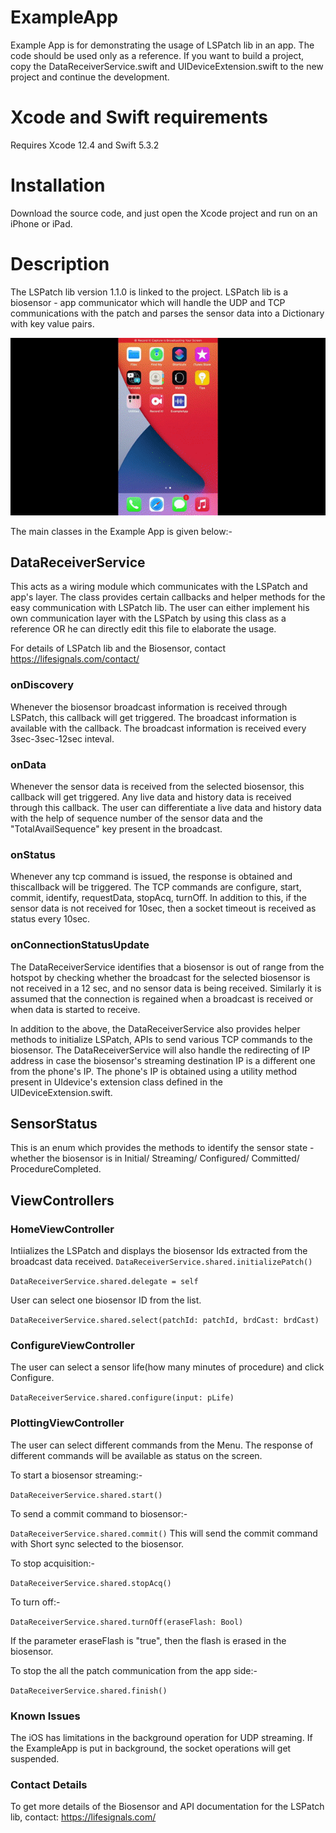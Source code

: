 

# ExampleApp
Example App is for demonstrating the usage of LSPatch lib in an app. The code should be used only as a reference. If you want to build a project, copy the DataReceiverService.swift and UIDeviceExtension.swift to the new project and continue the development. 

# Xcode and Swift requirements
Requires Xcode 12.4 and Swift 5.3.2

# Installation
Download the source code, and just open the Xcode project and run on an iPhone or iPad.

# Description
The LSPatch lib version 1.1.0 is linked to the project. LSPatch lib is a biosensor - app communicator which will handle the UDP and TCP communications with the patch and parses the sensor data into a Dictionary with key value pairs. 

![Demo](Images/sample_app_gif.gif)

The main classes in the Example App is given below:-

## DataReceiverService 
This acts as a wiring module which communicates with the LSPatch and app's layer. The class provides certain callbacks and helper methods for the easy communication with LSPatch lib. The user can either implement his own communication layer with the LSPatch by using this class as a reference OR he can directly edit this file to elaborate the usage. 

For details of LSPatch lib and the Biosensor, contact https://lifesignals.com/contact/

### onDiscovery
Whenever the biosensor broadcast information is received through LSPatch, this callback will get triggered. The broadcast information is available with the callback. The broadcast information is received every 3sec-3sec-12sec inteval.
### onData
Whenever the sensor data is received from the selected biosensor, this callback will get triggered. Any live data and history data is received through this callback. The user can differentiate a live data and history data with the help of sequence number of the sensor data and the "TotalAvailSequence" key present in the broadcast.
### onStatus
Whenever any tcp command is issued, the response is obtained and thiscallback will be triggered. The TCP commands are configure, start, commit, identify, requestData, stopAcq, turnOff. In addition to this, if the sensor data is not received for 10sec, then a socket timeout is received as status every 10sec.
### onConnectionStatusUpdate
The DataReceiverService identifies that a biosensor is out of range from the hotspot by checking whether the broadcast for the selected biosensor is not received in a 12 sec, and no sensor data is being received. Similarly it is assumed that the connection is regained when a broadcast is received or when data is started to receive. 

In addition to the above, the DataReceiverService also provides helper methods to initialize LSPatch, APIs to send various TCP commands to the biosensor. The DataReceiverService will also handle the redirecting of IP address in case the biosensor's streaming destination IP is a different one from the phone's IP. The phone's IP is obtained using a utility method present in UIdevice's extension class defined in the UIDeviceExtension.swift.

## SensorStatus
This is an enum which provides the methods to identify the sensor state - whether the biosensor is in Initial/ Streaming/ Configured/ Committed/ ProcedureCompleted.

## ViewControllers
### HomeViewController
Intiializes the LSPatch and displays the biosensor Ids extracted from the broadcast data received. 
`DataReceiverService.shared.initializePatch()`

`DataReceiverService.shared.delegate = self`

User can select one biosensor ID from the list.

`DataReceiverService.shared.select(patchId: patchId, brdCast: brdCast)`

### ConfigureViewController
The user can select a sensor life(how many minutes of procedure) and click Configure. 

`DataReceiverService.shared.configure(input: pLife)`

### PlottingViewController
The user can select different commands from the Menu. The response of different commands will be available as status on the screen. 

To start a biosensor streaming:-

`DataReceiverService.shared.start()`

To send a commit command to biosensor:-

`DataReceiverService.shared.commit()`
This will send the commit command with Short sync selected to the biosensor.

To stop acquisition:-

`DataReceiverService.shared.stopAcq()`

To turn off:-

`DataReceiverService.shared.turnOff(eraseFlash: Bool)`

If the parameter eraseFlash is "true", then the flash is erased in the biosensor.

To stop the all the patch communication from the app side:- 

`DataReceiverService.shared.finish()`

### Known Issues
The iOS has limitations in the background operation for UDP streaming. If the ExampleApp is put in background, the socket operations will get suspended.

### Contact Details
To get more details of the Biosensor and API documentation for the LSPatch lib, contact: https://lifesignals.com/


